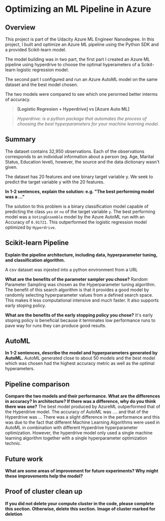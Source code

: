 # Optimizing an ML Pipeline in Azure

## Overview
This project is part of the Udacity Azure ML Engineer Nanodegree.
In this project, I built and optimize an Azure ML pipeline using the Python SDK and a provided Scikit-learn model.

The model building was in two part, the first part I created an Azure ML pipeline using hyperdrive to choose the optimal hyperameters of a Scikit-learn logistic regression model.

The second part I configured and run an Azure AutoML model on the same dataset and the best model chosen.

The two models were compared to see which one perormed better interms of accuracy.

>**[Logistic Regresion + Hyperdrive] vs [Azure Auto ML]**

>*Hyperdrive: is a python package that automates the process of choosing the best hyperparameters for your machine learning model.*


## Summary
The dataset contains 32,950 observations. Each of the observations corresponds to an individual information about a person (eg. Age, Marital Status, Education level), however, the source and the data dictionary wasn't given. 

The dataset has 20 features and one binary target variable y. We seek to predict the target variable y with the 20 features.

**In 1-2 sentences, explain the solution: e.g. "The best performing model was a ..."**

The solution to this problem is a binary classification model capable of predicting the class `yes` or `no` of the target variable `y`. The best performing model was a `VotingEnsemble` model by the Azure AutoML run with an Accuracy of `0.91721`. This outperformed the logistic regression model optimized by `Hyperdrive`.


## Scikit-learn Pipeline
**Explain the pipeline architecture, including data, hyperparameter tuning, and classification algorithm.**

A csv dataset was injested into a python environment from a URL


**What are the benefits of the parameter sampler you chose?**
Random Parameter Sampling was chosen as the Hyperparameter tuning algorithm. The benefit of this search algorithm is that it provides a good model by randomly selecting hyperparameter values from a defined search space. This makes it less computational intensive and much faster. It also supports early stoping policy.

**What are the benefits of the early stopping policy you chose?**
It's early stoping policy is beneficial because it terminates low performance runs to pave way for runs they can produce good results.

## AutoML
**In 1-2 sentences, describe the model and hyperparameters generated by AutoML.**
AutoML generated close to about 50 models and the best model which was chosen had the highest accuracy metric as well as the optimal hyperameters.

## Pipeline comparison
**Compare the two models and their performance. What are the differences in accuracy? In architecture? If there was a difference, why do you think there was one?**
The best model produced by AzureML outperformed that of the Hyperdrive model. The accuracy of AutoML was .... and that of the Hyperdrive was ... There was a slight difference in the performance and this was due to the fact that different Machine Learning Algorithms were used in AutoML in combination with different Hyperdrive hyperparameter optimization. However, the hyperdrive model only used a single machine learning algorithm together with a single hyperparameter optimization technic.

## Future work
**What are some areas of improvement for future experiments? Why might these improvements help the model?**

## Proof of cluster clean up
**If you did not delete your compute cluster in the code, please complete this section. Otherwise, delete this section.**
**Image of cluster marked for deletion**
